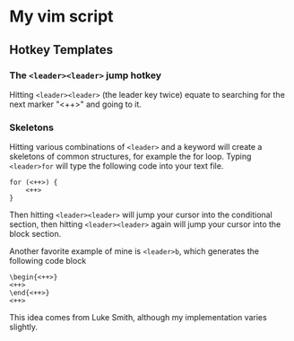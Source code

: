 # My vim script

## Hotkey Templates
### The `<leader><leader>` jump hotkey
Hitting `<leader><leader>` (the leader key twice) equate to searching for the next marker "<++>" and going to it.
### Skeletons
Hitting various combinations of `<leader>` and a keyword will create a skeletons of common structures, for example the for loop.
Typing `<leader>for` will type the following code into your text file.
```
for (<++>) {
	<++>
}
```
Then hitting `<leader><leader>` will jump your cursor into the conditional section, then hitting `<leader><leader>` again will jump your cursor into the block section.

Another favorite example of mine is `<leader>b`, which generates the following code block
```
\begin{<++>}
<++>
\end{<++>}
<++>
```
This idea comes from Luke Smith, although my implementation varies slightly.
